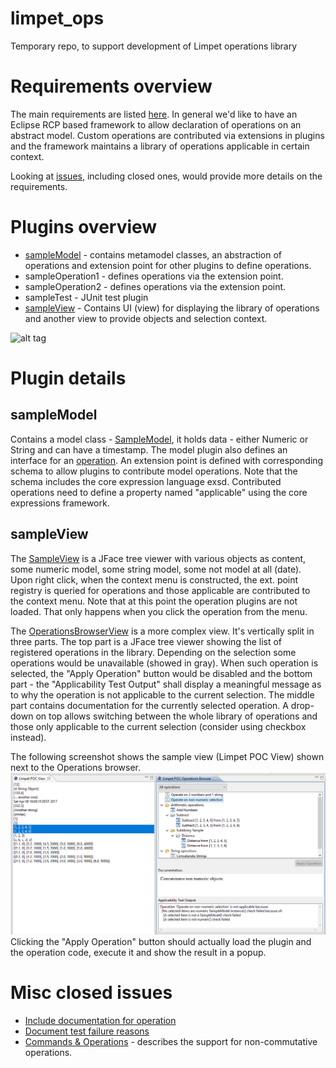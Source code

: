 # limpet_ops
Temporary repo, to support development of Limpet operations library

# Requirements overview
The main requirements are listed [here](https://github.com/debrief/limpet/issues/65). In general we'd like to have an Eclipse RCP based framework to allow declaration of operations on an abstract model. Custom operations are contributed via extensions in plugins and the framework maintains a library of operations applicable in certain context.

Looking at [issues](https://github.com/debrief/limpet_ops/issues), including closed ones, would provide more details on the requirements.

# Plugins overview
* [sampleModel](#sampleModel) - contains metamodel classes, an abstraction of operations and extension point for other plugins to define operations.
* sampleOperation1 - defines operations via the extension point.
* sampleOperation2 - defines operations via the extension point.
* sampleTest - JUnit test plugin 
* [sampleView](#sampleView) - Contains UI (view) for displaying the library of operations and another view to provide objects and selection context.

![alt tag](Operations_PoC.png)

# Plugin details
## sampleModel <a name="sampleModel"></a> 
Contains a model class - [SampleModel](sampleModel/src/samplemodel/SampleModel.java), it holds data - either Numeric or String and can have a timestamp. The model plugin also defines an interface for an [operation](sampleModel/src/samplemodel/SampleModelOperation.java). An extension point is defined with corresponding schema to allow plugins to contribute model operations. Note that the schema includes the core expression language exsd. Contributed operations need to define a property named "applicable" using the core expressions framework. 
## sampleView <a name="sampleView"></a>
The [SampleView](sampleView/src/sampleview/views/SampleView.java) is a JFace tree viewer with various objects as content, some numeric model, some string model, some not model at all (date). Upon right click, when the context menu is constructed, the ext. point registry is queried for operations and those applicable are contributed to the context menu. Note that at this point the operation plugins are not loaded. That only happens when you click the operation from the menu.

The [OperationsBrowserView](sampleView/src/sampleview/views/opsbrowser/OperationsBrowserView.java) is a more complex view. It's vertically split in three parts. The top part is a JFace tree viewer showing the list of registered operations in the library. Depending on the selection some operations would be unavailable (showed in gray). When such operation is selected, the "Apply Operation" button would be disabled and the bottom part - the "Applicability Test Output" shall display a meaningful message as to why the operation is not applicable to the current selection. The middle part contains documentation for the currently selected operation. A drop-down on top allows switching between the whole library of operations and those only applicable to the current selection (consider using checkbox instead).

The following screenshot shows the sample view (Limpet POC View) shown next to the Operations browser.
![alt tag](ops_browser.PNG)
Clicking the "Apply Operation" button should actually load the plugin and the operation code, execute it and show the result in a popup.

# Misc closed issues
* [Include documentation for operation](https://github.com/debrief/limpet_ops/issues/1)
* [Document test failure reasons](https://github.com/debrief/limpet_ops/issues/3)
* [Commands & Operations](https://github.com/debrief/limpet_ops/issues/3) - describes the support for non-commutative operations.
